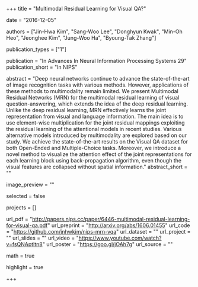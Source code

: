 +++ title = "Multimodal Residual Learning for Visual QA?"

date = "2016-12-05"

authors = ["Jin-Hwa Kim", "Sang-Woo Lee", "Donghyun Kwak", "Min-Oh Heo", "Jeonghee Kim", "Jung-Woo Ha", "Byoung-Tak Zhang"]

publication_types = ["1"]

publication = "In Advances In Neural Information Processing Systems 29" 
publication_short = "In NIPS"

abstract = "Deep neural networks continue to advance the state-of-the-art of image recognition tasks with various methods. However, applications of these methods to multimodality remain limited. We present Multimodal Residual Networks (MRN) for the multimodal residual learning of visual question-answering, which extends the idea of the deep residual learning. Unlike the deep residual learning, MRN effectively learns the joint representation from visual and language information. The main idea is to use element-wise multiplication for the joint residual mappings exploiting the residual learning of the attentional models in recent studies. Various alternative models introduced by multimodality are explored based on our study. We achieve the state-of-the-art results on the Visual QA dataset for both Open-Ended and Multiple-Choice tasks. Moreover, we introduce a novel method to visualize the attention effect of the joint representations for each learning block using back-propagation algorithm, even though the visual features are collapsed without spatial information." 
abstract_short = ""

image_preview = ""

selected = false

projects = []

url_pdf = "http://papers.nips.cc/paper/6446-multimodal-residual-learning-for-visual-qa.pdf" 
url_preprint = "http://arxiv.org/abs/1606.01455" 
url_code = "https://github.com/jnhwkim/nips-mrn-vqa" 
url_dataset = "" 
url_project = "" 
url_slides = "" 
url_video = "https://www.youtube.com/watch?v=fsQNAptltn8" 
url_poster = "https://goo.gl/jOAh7g" url_source = ""

math = true

highlight = true

+++
